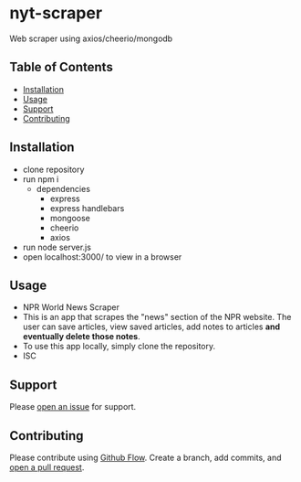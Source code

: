 # nyt-scraper
Web scraper using axios/cheerio/mongodb


## Table of Contents

- [Installation](#installation)
- [Usage](#usage)
- [Support](#support)
- [Contributing](#contributing)

## Installation

- clone repository
- run npm i
    - dependencies
        - express
        - express handlebars
        - mongoose
        - cheerio
        - axios
- run node server.js
- open localhost:3000/ to view in a browser

## Usage

- NPR World News Scraper
- This is an app that scrapes the "news" section of the NPR website. The user can save articles, view saved articles, add notes to articles **and eventually delete those notes**.
- To use this app locally, simply clone the repository.
- ISC

## Support

Please [open an issue](https://github.com/jazznerd206/nyt-scraper/issues/new) for support.

## Contributing

Please contribute using [Github Flow](https://guides.github.com/introduction/flow/). Create a branch, add commits, and [open a pull request](https://github.com/jazznerd206/nyt-scraper/compare/).
